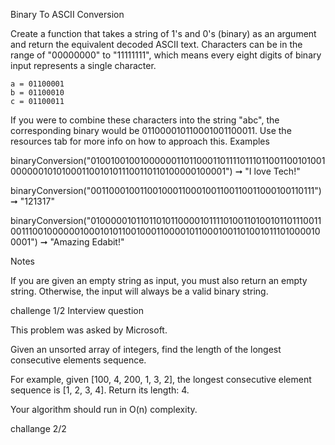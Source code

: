 Binary To ASCII Conversion

Create a function that takes a string of 1's and 0's (binary) as an argument and return the equivalent decoded ASCII text. Characters can be in the range of "00000000" to "11111111", which means every eight digits of binary input represents a single character.

    a = 01100001
    b = 01100010
    c = 01100011

If you were to combine these characters into the string "abc", the corresponding binary would be 011000010110001001100011. Use the resources tab for more info on how to approach this.
Examples

binaryConversion("010010010010000001101100011011110111011001100101001000000101010001100101011100110110100000100001") 
  ➞ "I love Tech!"

binaryConversion("001100010011001000110001001100110011000100110111") 
  ➞ "121317"

binaryConversion("010000010110110101100001011110100110100101101110011001110010000001000101011001000110000101100010011010010111010000100001") 
  ➞ "Amazing Edabit!"

Notes

If you are given an empty string as input, you must also return an empty string. Otherwise, the input will always be a valid binary string.

challenge 1/2
Interview question

This problem was asked by Microsoft.

Given an unsorted array of integers, find the length of the longest consecutive elements sequence.

For example, given [100, 4, 200, 1, 3, 2], the longest consecutive element sequence is [1, 2, 3, 4]. Return its length: 4.

Your algorithm should run in O(n) complexity.

challange 2/2